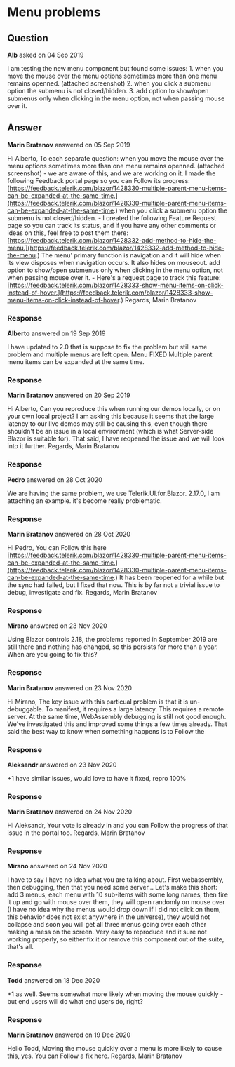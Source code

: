 # Menu problems

## Question

**Alb** asked on 04 Sep 2019

I am testing the new menu component but found some issues: 1. when you move the mouse over the menu options sometimes more than one menu remains openned. (attached screenshot) 2. when you click a submenu option the submenu is not closed/hidden. 3. add option to show/open submenus only when clicking in the menu option, not when passing mouse over it.

## Answer

**Marin Bratanov** answered on 05 Sep 2019

Hi Alberto, To each separate question: when you move the mouse over the menu options sometimes more than one menu remains openned. (attached screenshot) - we are aware of this, and we are working on it. I made the following Feedback portal page so you can Follow its progress: [https://feedback.telerik.com/blazor/1428330-multiple-parent-menu-items-can-be-expanded-at-the-same-time.](https://feedback.telerik.com/blazor/1428330-multiple-parent-menu-items-can-be-expanded-at-the-same-time.) when you click a submenu option the submenu is not closed/hidden. - I created the following Feature Request page so you can track its status, and if you have any other comments or ideas on this, feel free to post them there: [https://feedback.telerik.com/blazor/1428332-add-method-to-hide-the-menu.](https://feedback.telerik.com/blazor/1428332-add-method-to-hide-the-menu.) The menu' primary function is navigation and it will hide when its view disposes when navigation occurs. It also hides on mouseout. add option to show/open submenus only when clicking in the menu option, not when passing mouse over it. - Here's a request page to track this feature: [https://feedback.telerik.com/blazor/1428333-show-menu-items-on-click-instead-of-hover.](https://feedback.telerik.com/blazor/1428333-show-menu-items-on-click-instead-of-hover.) Regards, Marin Bratanov

### Response

**Alberto** answered on 19 Sep 2019

I have updated to 2.0 that is suppose to fix the problem but still same problem and multiple menus are left open. Menu FIXED Multiple parent menu items can be expanded at the same time.

### Response

**Marin Bratanov** answered on 20 Sep 2019

Hi Alberto, Can you reproduce this when running our demos locally, or on your own local project? I am asking this because it seems that the large latency to our live demos may still be causing this, even though there shouldn't be an issue in a local environment (which is what Server-side Blazor is suitable for). That said, I have reopened the issue and we will look into it further. Regards, Marin Bratanov

### Response

**Pedro** answered on 28 Oct 2020

We are having the same problem, we use Telerik.UI.for.Blazor. 2.17.0, I am attaching an example. it's become really problematic.

### Response

**Marin Bratanov** answered on 28 Oct 2020

Hi Pedro, You can Follow this here [https://feedback.telerik.com/blazor/1428330-multiple-parent-menu-items-can-be-expanded-at-the-same-time.](https://feedback.telerik.com/blazor/1428330-multiple-parent-menu-items-can-be-expanded-at-the-same-time.) It has been reopened for a while but the sync had failed, but I fixed that now. This is by far not a trivial issue to debug, investigate and fix. Regards, Marin Bratanov

### Response

**Mirano** answered on 23 Nov 2020

Using Blazor controls 2.18, the problems reported in September 2019 are still there and nothing has changed, so this persists for more than a year. When are you going to fix this?

### Response

**Marin Bratanov** answered on 23 Nov 2020

Hi Mirano, The key issue with this particual problem is that it is un-debuggable. To manifest, it requires a large latency. This requires a remote server. At the same time, WebAssembly debugging is still not good enough. We've investigated this and improved some things a few times already. That said the best way to know when something happens is to Follow the

### Response

**Aleksandr** answered on 23 Nov 2020

+1 have similar issues, would love to have it fixed, repro 100%

### Response

**Marin Bratanov** answered on 24 Nov 2020

Hi Aleksandr, Your vote is already in and you can Follow the progress of that issue in the portal too. Regards, Marin Bratanov

### Response

**Mirano** answered on 24 Nov 2020

I have to say I have no idea what you are talking about. First webassembly, then debugging, then that you need some server... Let's make this short: add 3 menus, each menu with 10 sub-items with some long names, then fire it up and go with mouse over them, they will open randomly on mouse over (I have no idea why the menus would drop down if I did not click on them, this behavior does not exist anywhere in the universe), they would not collapse and soon you will get all three menus going over each other making a mess on the screen. Very easy to reproduce and it sure not working properly, so either fix it or remove this component out of the suite, that's all.

### Response

**Todd** answered on 18 Dec 2020

+1 as well. Seems somewhat more likely when moving the mouse quickly - but end users will do what end users do, right?

### Response

**Marin Bratanov** answered on 19 Dec 2020

Hello Todd, Moving the mouse quickly over a menu is more likely to cause this, yes. You can Follow a fix here. Regards, Marin Bratanov
